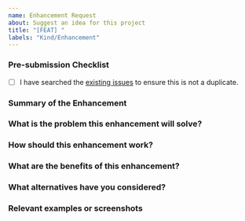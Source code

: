 ```yaml
---
name: Enhancement Request
about: Suggest an idea for this project
title: "[FEAT] "
labels: "Kind/Enhancement"
---
```


### Pre-submission Checklist

<!--
Please read this!
- Please be as clear and concise as possible.
- Be civil, and follow the Zoi Code of Conduct.
- Please take a moment to check that your enhancement hasn't been requested before.
-->

- [ ] I have searched the [existing issues](https://gitlab.com/Zillowe/Zillwen/Zusty/Zoi/-/issues?scope=all&state=all&label_name[]=Kind%2FEnhancement) to ensure this is not a duplicate.

### Summary of the Enhancement

<!--
Provide a one-sentence summary of the enhancement you are proposing.
-->

### What is the problem this enhancement will solve?

<!--
Describe the user-facing problem or limitation that exists today.
Why is the current implementation not good enough? What pain point does this solve?
-->

### How should this enhancement work?

<!--
Describe, in as much detail as you can, how you envision the new or improved feature working.
If it's a command, what would the syntax be? What would the output look like?
-->

### What are the benefits of this enhancement?

<!--
How will this new feature improve the experience of using Zoi?
Who benefits from this change? (e.g. new users, package maintainers, CI/CD users, etc.)
-->

### What alternatives have you considered?

<!--
(Optional)
Have you considered any alternative solutions or features?
A brief description of any alternatives helps provide context for your proposal.
-->

### Relevant examples or screenshots

<!--
(Optional)
If you can, provide screenshots, mockups, or links to other tools that have a similar feature.
This is extremely helpful for visualizing the final result.
-->
